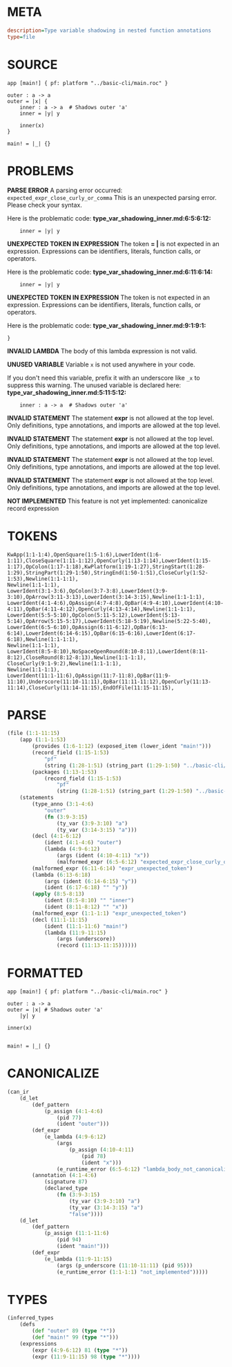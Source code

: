 # META
~~~ini
description=Type variable shadowing in nested function annotations
type=file
~~~
# SOURCE
~~~roc
app [main!] { pf: platform "../basic-cli/main.roc" }

outer : a -> a
outer = |x| {
    inner : a -> a  # Shadows outer 'a'
    inner = |y| y

    inner(x)
}

main! = |_| {}
~~~
# PROBLEMS
**PARSE ERROR**
A parsing error occurred: `expected_expr_close_curly_or_comma`
This is an unexpected parsing error. Please check your syntax.

Here is the problematic code:
**type_var_shadowing_inner.md:6:5:6:12:**
```roc
    inner = |y| y
```


**UNEXPECTED TOKEN IN EXPRESSION**
The token **= |** is not expected in an expression.
Expressions can be identifiers, literals, function calls, or operators.

Here is the problematic code:
**type_var_shadowing_inner.md:6:11:6:14:**
```roc
    inner = |y| y
```


**UNEXPECTED TOKEN IN EXPRESSION**
The token  is not expected in an expression.
Expressions can be identifiers, literals, function calls, or operators.

Here is the problematic code:
**type_var_shadowing_inner.md:9:1:9:1:**
```roc
}
```


**INVALID LAMBDA**
The body of this lambda expression is not valid.

**UNUSED VARIABLE**
Variable ``x`` is not used anywhere in your code.

If you don't need this variable, prefix it with an underscore like `_x` to suppress this warning.
The unused variable is declared here:
**type_var_shadowing_inner.md:5:11:5:12:**
```roc
    inner : a -> a  # Shadows outer 'a'
```


**INVALID STATEMENT**
The statement **expr** is not allowed at the top level.
Only definitions, type annotations, and imports are allowed at the top level.

**INVALID STATEMENT**
The statement **expr** is not allowed at the top level.
Only definitions, type annotations, and imports are allowed at the top level.

**INVALID STATEMENT**
The statement **expr** is not allowed at the top level.
Only definitions, type annotations, and imports are allowed at the top level.

**INVALID STATEMENT**
The statement **expr** is not allowed at the top level.
Only definitions, type annotations, and imports are allowed at the top level.

**NOT IMPLEMENTED**
This feature is not yet implemented: canonicalize record expression

# TOKENS
~~~zig
KwApp(1:1-1:4),OpenSquare(1:5-1:6),LowerIdent(1:6-1:11),CloseSquare(1:11-1:12),OpenCurly(1:13-1:14),LowerIdent(1:15-1:17),OpColon(1:17-1:18),KwPlatform(1:19-1:27),StringStart(1:28-1:29),StringPart(1:29-1:50),StringEnd(1:50-1:51),CloseCurly(1:52-1:53),Newline(1:1-1:1),
Newline(1:1-1:1),
LowerIdent(3:1-3:6),OpColon(3:7-3:8),LowerIdent(3:9-3:10),OpArrow(3:11-3:13),LowerIdent(3:14-3:15),Newline(1:1-1:1),
LowerIdent(4:1-4:6),OpAssign(4:7-4:8),OpBar(4:9-4:10),LowerIdent(4:10-4:11),OpBar(4:11-4:12),OpenCurly(4:13-4:14),Newline(1:1-1:1),
LowerIdent(5:5-5:10),OpColon(5:11-5:12),LowerIdent(5:13-5:14),OpArrow(5:15-5:17),LowerIdent(5:18-5:19),Newline(5:22-5:40),
LowerIdent(6:5-6:10),OpAssign(6:11-6:12),OpBar(6:13-6:14),LowerIdent(6:14-6:15),OpBar(6:15-6:16),LowerIdent(6:17-6:18),Newline(1:1-1:1),
Newline(1:1-1:1),
LowerIdent(8:5-8:10),NoSpaceOpenRound(8:10-8:11),LowerIdent(8:11-8:12),CloseRound(8:12-8:13),Newline(1:1-1:1),
CloseCurly(9:1-9:2),Newline(1:1-1:1),
Newline(1:1-1:1),
LowerIdent(11:1-11:6),OpAssign(11:7-11:8),OpBar(11:9-11:10),Underscore(11:10-11:11),OpBar(11:11-11:12),OpenCurly(11:13-11:14),CloseCurly(11:14-11:15),EndOfFile(11:15-11:15),
~~~
# PARSE
~~~clojure
(file (1:1-11:15)
	(app (1:1-1:53)
		(provides (1:6-1:12) (exposed_item (lower_ident "main!")))
		(record_field (1:15-1:53)
			"pf"
			(string (1:28-1:51) (string_part (1:29-1:50) "../basic-cli/main.roc")))
		(packages (1:13-1:53)
			(record_field (1:15-1:53)
				"pf"
				(string (1:28-1:51) (string_part (1:29-1:50) "../basic-cli/main.roc")))))
	(statements
		(type_anno (3:1-4:6)
			"outer"
			(fn (3:9-3:15)
				(ty_var (3:9-3:10) "a")
				(ty_var (3:14-3:15) "a")))
		(decl (4:1-6:12)
			(ident (4:1-4:6) "outer")
			(lambda (4:9-6:12)
				(args (ident (4:10-4:11) "x"))
				(malformed_expr (6:5-6:12) "expected_expr_close_curly_or_comma")))
		(malformed_expr (6:11-6:14) "expr_unexpected_token")
		(lambda (6:13-6:18)
			(args (ident (6:14-6:15) "y"))
			(ident (6:17-6:18) "" "y"))
		(apply (8:5-8:13)
			(ident (8:5-8:10) "" "inner")
			(ident (8:11-8:12) "" "x"))
		(malformed_expr (1:1-1:1) "expr_unexpected_token")
		(decl (11:1-11:15)
			(ident (11:1-11:6) "main!")
			(lambda (11:9-11:15)
				(args (underscore))
				(record (11:13-11:15))))))
~~~
# FORMATTED
~~~roc
app [main!] { pf: platform "../basic-cli/main.roc" }

outer : a -> a
outer = |x| # Shadows outer 'a'
	|y| y

inner(x)


main! = |_| {}
~~~
# CANONICALIZE
~~~clojure
(can_ir
	(d_let
		(def_pattern
			(p_assign (4:1-4:6)
				(pid 77)
				(ident "outer")))
		(def_expr
			(e_lambda (4:9-6:12)
				(args
					(p_assign (4:10-4:11)
						(pid 78)
						(ident "x")))
				(e_runtime_error (6:5-6:12) "lambda_body_not_canonicalized")))
		(annotation (4:1-4:6)
			(signature 87)
			(declared_type
				(fn (3:9-3:15)
					(ty_var (3:9-3:10) "a")
					(ty_var (3:14-3:15) "a")
					"false"))))
	(d_let
		(def_pattern
			(p_assign (11:1-11:6)
				(pid 94)
				(ident "main!")))
		(def_expr
			(e_lambda (11:9-11:15)
				(args (p_underscore (11:10-11:11) (pid 95)))
				(e_runtime_error (1:1-1:1) "not_implemented")))))
~~~
# TYPES
~~~clojure
(inferred_types
	(defs
		(def "outer" 89 (type "*"))
		(def "main!" 99 (type "*")))
	(expressions
		(expr (4:9-6:12) 81 (type "*"))
		(expr (11:9-11:15) 98 (type "*"))))
~~~